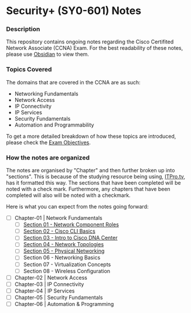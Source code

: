 # Security+ (SY0-601) Notes

### Description

This repository contains ongoing notes regarding the Cisco Certifited Network Associate (CCNA) Exam. For the best readability of these notes, please use [Obsidian](https://obsidian.md) to view them. 

### Topics Covered

The domains that are covered in the CCNA are as such:

- Networking Fundamentals
- Network Access
- IP Connectivity
- IP Services
- Security Fundamentals
- Automation and Programmability

To get a more detailed breakdown of how these topics are introduced, please check the [Exam Objectives](docs/pdfs/200-301-CCNA-v1.0.pdf). 

### How the notes are organized

The notes are organised by "Chapter" and then further broken up into "sections". This is because of the studying resource being using, [ITPro.tv](https://www.itpro.tv/), has it formatted this way. 
The sections that have been completed will be noted with a check mark. Furthermore, any chapters that have been completed will also will be noted with a checkmark.

Here is what you can expect from the notes going forward:

- [ ] Chapter-01 | Network Fundamentals 
	- [ ] [Section 01 - Network Component Roles](chapter-01/01-NetworkComponentRoles.md)
	- [ ] [Section 02 - Cisco CLI Basics](chapter-01/02-CiscoCLIBasics.md)
	- [ ] [Section 03 - Intro to Cisco DNA Center](chapter-01/03-CiscoDNACenter.md)
	- [ ] [Section 04 - Network Topologies](chapter-01/04-NetworkTopologies.md)
	- [ ] [Section 05 - Physical Networking](chapter-01/05-PhysicalNetworking.md)
	- [ ] Section 06 - Networking Basics
	- [ ] Section 07 - Virtualization Concepts
	- [ ] Section 08 - Wireless Configuration
- [ ] Chapter-02 | Network Access
- [ ] Chapter-03 | IP Connectivity
- [ ] Chapter-04 | IP Services
- [ ] Chapter-05 | Security Fundamentals
- [ ] Chapter-06 | Automation & Programming
